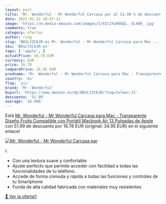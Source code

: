```yaml
---
layout: post
title: 'Mr. Wonderful - Mr Wonderful Carcasa par al 51.99 % de descuento'
date: 2021-02-22 18:47:12
image: 'https://m.media-amazon.com/images/I/41C1Yu99GQL._SL400_.jpg'
comments: true
category: ofertas
author: ring
slug: 'B01LYZC6JR-es Mr. Wonderful - Mr Wonderful Carcasa para Mac -...'
sku: 'B01LYZC6JR-es'
tags: [ 'apple', ]
actualPrice: 16.78 EUR
currency: EUR
price: 16.78
comparePrice: 34.95 EUR
prodname: 'Mr. Wonderful - Mr Wonderful Carcasa para Mac - Transparente  Diseño Fruits  Compatible con Portátil Macbook Air 13   Pulgadas de Apple'
country: 'es'
flag: '🇪🇸'
brand: 'Mr. Wonderful'
buyurl: 'https://www.amazon.es/dp/B01LYZC6JR/?tag=tolees-21'
descuento: '51.99'
average: '16.996'
---
```


Está [Mr. Wonderful - Mr Wonderful Carcasa para Mac - Transparente  Diseño Fruits  Compatible con Portátil Macbook Air 13   Pulgadas de Apple](https://www.amazon.es/dp/B01LYZC6JR/?tag=tolees-21) con 51.99 de descuento por 16.78 EUR (original: 34.95 EUR) en el siguiente enlace!

[![Mr. Wonderful - Mr Wonderful Carcasa par](https://m.media-amazon.com/images/I/41C1Yu99GQL._SL400_.jpg)](https://www.amazon.es/dp/B01LYZC6JR/?tag=tolees-21)

ℹ️:

- Con una textura suave y confortable
- Ajuste perfecto que permite acceder con facilidad a todas las funcionalidades de tu teléfono.
- Accede de forma cómoda y rápida a todas las funciones y controles de tu Smartphone
- Funda de alta calidad fabricada con materiales muy resistentes

[🛒 Ver la oferta!!](https://www.amazon.es/dp/B01LYZC6JR/?tag=tolees-21)
